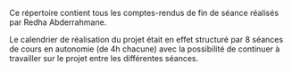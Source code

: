 Ce répertoire contient tous les comptes-rendus de fin de séance réalisés par Redha Abderrahmane.

Le calendrier de réalisation du projet était en effet structuré par 8 séances de cours en autonomie (de 4h chacune) avec la possibilité de continuer à travailler sur le projet entre les différentes séances.
